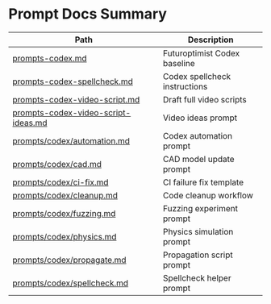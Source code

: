 # Prompt Docs Summary

| Path | Description |
|------|-------------|
| [prompts-codex.md](prompts-codex.md) | Futuroptimist Codex baseline |
| [prompts-codex-spellcheck.md](prompts-codex-spellcheck.md) | Codex spellcheck instructions |
| [prompts-codex-video-script.md](prompts-codex-video-script.md) | Draft full video scripts |
| [prompts-codex-video-script-ideas.md](prompts-codex-video-script-ideas.md) | Video ideas prompt |
| [prompts/codex/automation.md](prompts/codex/automation.md) | Codex automation prompt |
| [prompts/codex/cad.md](prompts/codex/cad.md) | CAD model update prompt |
| [prompts/codex/ci-fix.md](prompts/codex/ci-fix.md) | CI failure fix template |
| [prompts/codex/cleanup.md](prompts/codex/cleanup.md) | Code cleanup workflow |
| [prompts/codex/fuzzing.md](prompts/codex/fuzzing.md) | Fuzzing experiment prompt |
| [prompts/codex/physics.md](prompts/codex/physics.md) | Physics simulation prompt |
| [prompts/codex/propagate.md](prompts/codex/propagate.md) | Propagation script prompt |
| [prompts/codex/spellcheck.md](prompts/codex/spellcheck.md) | Spellcheck helper prompt |
